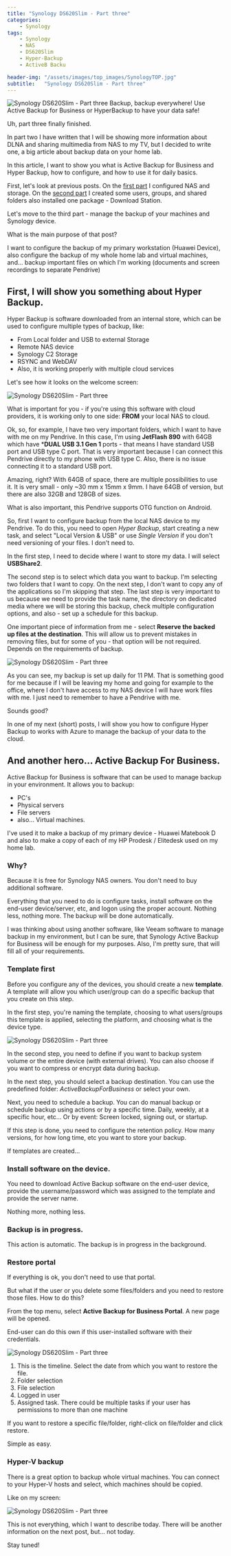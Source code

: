```yaml
---
title: "Synology DS620Slim - Part three"
categories:
    - Synology
tags:
    - Synology
    - NAS
    - DS620Slim
    - Hyper-Backup
    - ActiveB Backu

header-img: "/assets/images/top_images/SynologyTOP.jpg"
subtitle:   "Synology DS620Slim - Part three"
---
```

![Synology DS620Slim - Part three](/assets/images/top_images/SynologyTOP.jpg) Backup, backup everywhere! Use Active Backup for Business or HyperBackup to have your data safe!

Uh, part three finally finished.

In part two I have written that I will be showing more information about DLNA and sharing multimedia from NAS to my TV, but I decided to write one, a big article about backup data on your home lab.

In this article, I want to show you what is Active Backup for Business and Hyper Backup, how to configure, and how to use it for daily basics.

First, let's look at previous posts. On the [first part](https://www.piesik.me/2020/11/29/Synology-Part1/) I configured NAS and storage. On the [second part](https://www.piesik.me/2020/12/12/Synology-Part2/) I created some users, groups, and shared folders also installed one package - Download Station.

Let's move to the third part - manage the backup of your machines and Synology device.

What is the main purpose of that post?

I want to configure the backup of my primary workstation (Huawei Device), also configure the backup of my whole home lab and virtual machines, and... backup important files on which I'm working (documents and screen recordings to separate Pendrive)

## First, I will show you something about **Hyper Backup**.

Hyper Backup is software downloaded from an internal store, which can be used to configure multiple types of backup, like:

* From Local folder and USB to external Storage
* Remote NAS device
* Synology C2 Storage
* RSYNC and WebDAV
* Also, it is working properly with multiple cloud services

Let's see how it looks on the welcome screen:

![Synology DS620Slim - Part three](/assets/images/posts/2021/Synology-3/01.png)

What is important for you - if you're using this software with cloud providers, it is working only to one side: **FROM** your local NAS to cloud.

Ok, so, for example, I have two very important folders, which I want to have with me on my Pendrive. In this case, I'm using **JetFlash 890** with 64GB which have ***DUAL USB 3.1 Gen 1** ports - that means I have standard USB port and USB type C port. That is very important because I can connect this Pendrive directly to my phone with USB type C. Also, there is no issue connecting it to a standard USB port.

Amazing, right? With 64GB of space, there are multiple possibilities to use it. It is very small - only ~30 mm x 15mm x 9mm. I have 64GB of version, but there are also 32GB and 128GB of sizes.

What is also important, this Pendrive supports OTG function on Android.

So, first I want to configure backup from the local NAS device to my Pendrive. To do this, you need to open *Hyper Backup*, start creating a new task, and select "Local Version & USB" or use *Single Version* if you don't need versioning of your files. I don't need to.

In the first step, I need to decide where I want to store my data. I will select **USBShare2**.

The second step is to select which data you want to backup. I'm selecting two folders that I want to copy. On the next step, I don't want to copy any of the applications so I'm skipping that step. The last step is very important to us because we need to provide the task name, the directory on dedicated media where we will be storing this backup, check multiple configuration options, and also - set up a schedule for this backup.

One important piece of information from me - select **Reserve the backed up files at the destination**. This will allow us to prevent mistakes in removing files, but for some of you - that option will be not required. Depends on the requirements of backup.

![Synology DS620Slim - Part three](/assets/images/posts/2021/Synology-3/02.png)

As you can see, my backup is set up daily for 11 PM. That is something good for me because if I will be leaving my home and going for example to the office, where I don't have access to my NAS device I will have work files with me. I just need to remember to have a Pendrive with me.

Sounds good?

In one of my next (short) posts, I will show you how to configure Hyper Backup to works with Azure to manage the backup of your data to the cloud.

## And another hero... Active Backup For Business.

Active Backup for Business is software that can be used to manage backup in your environment. It allows you to backup:

* PC's
* Physical servers
* File servers
* also... Virtual machines.

I've used it to make a backup of my primary device - Huawei Matebook D and also to make a copy of each of my HP Prodesk / Elitedesk used on my home lab.

### Why?

Because it is free for Synology NAS owners. You don't need to buy additional software.

Everything that you need to do is configure tasks, install software on the end-user device/server, etc, and logon using the proper account. Nothing less, nothing more. The backup will be done automatically.

I was thinking about using another software, like Veeam software to manage backup in my environment, but I can be sure, that Synology Active Backup for Business will be enough for my purposes. Also, I'm pretty sure, that will fill all of your requirements.

### Template first

Before you configure any of the devices, you should create a new **template**. A template will allow you which user/group can do a specific backup that you create on this step.

In the first step, you're naming the template, choosing to what users/groups this template is applied, selecting the platform, and choosing what is the device type.

![Synology DS620Slim - Part three](/assets/images/posts/2021/Synology-3/03.png)

In the second step, you need to define if you want to backup system volume or the entire device (with external drives). You can also choose if you want to compress or encrypt data during backup.

In the next step, you should select a backup destination. You can use the predefined folder: *ActiveBackupForBusiness* or select your own.

Next, you need to schedule a backup. You can do manual backup or schedule backup using actions or by a specific time. Daily, weekly, at a specific hour, etc... Or by event: Screen locked, signing out, or startup.

If this step is done, you need to configure the retention policy. How many versions, for how long time, etc you want to store your backup.

If templates are created...

### Install software on the device.

You need to download Active Backup software on the end-user device, provide the username/password which was assigned to the template and provide the server name.

Nothing more, nothing less.

### Backup is in progress.

This action is automatic. The backup is in progress in the background.

### Restore portal

If everything is ok, you don't need to use that portal.

But what if the user or you delete some files/folders and you need to restore those files. How to do this?

From the top menu, select **Active Backup for Business Portal**. A new page will be opened.

End-user can do this own if this user-installed software with their credentials.

![Synology DS620Slim - Part three](/assets/images/posts/2021/Synology-3/04.png)

1) This is the timeline. Select the date from which you want to restore the file.
2) Folder selection
3) File selection
4) Logged in user
5) Assigned task. There could be multiple tasks if your user has permissions to more than one machine

If you want to restore a specific file/folder, right-click on file/folder and click restore.

Simple as easy.

### Hyper-V backup

There is a great option to backup whole virtual machines. You can connect to your Hyper-V hosts and select, which machines should be copied.

Like on my screen:

![Synology DS620Slim - Part three](/assets/images/posts/2021/Synology-3/05.png)

This is not everything, which I want to describe today. There will be another information on the next post, but... not today.

Stay tuned!
